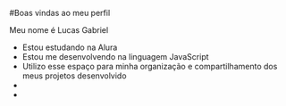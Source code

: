 #Boas vindas ao meu perfil

Meu nome é Lucas Gabriel

- Estou estudando na Alura
- Estou me desenvolvendo na linguagem JavaScript
- Utilizo esse espaço para minha organização e compartilhamento dos meus projetos desenvolvido
- 
-
